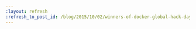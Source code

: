 ```yaml
---
:layout: refresh
:refresh_to_post_id: /blog/2015/10/02/winners-of-docker-global-hack-day-3-are
---
```

